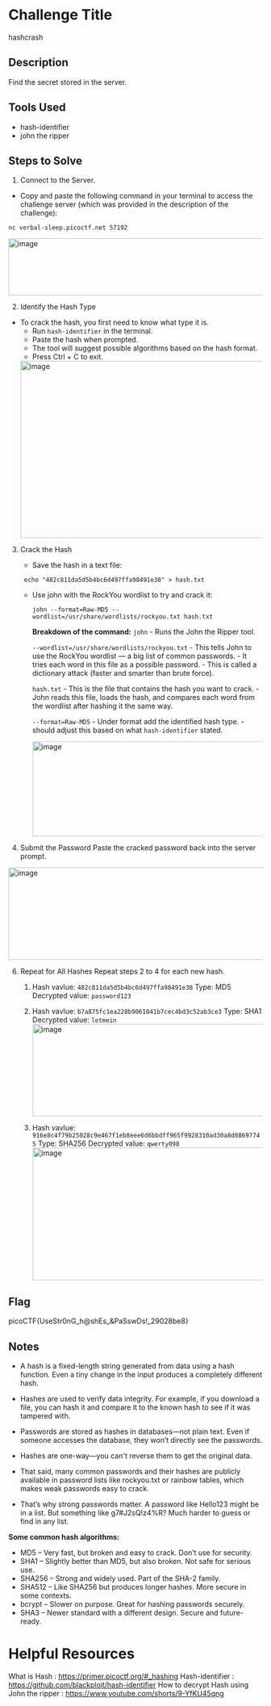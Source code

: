 # Challenge Title
hashcrash

## Description
Find the secret stored in the server.

## Tools Used
- hash-identifier
- john the ripper

## Steps to Solve
1. Connect to the Server.
  - Copy and paste the following command in your terminal to access the challenge server (which was provided in the description of the challenge): 
  ```
  nc verbal-sleep.picoctf.net 57192
  ```
  <img width="901" height="113" alt="image" src="https://github.com/user-attachments/assets/8096c1d3-d253-41a5-8c21-ecacde7840be" />


2. Identify the Hash Type
  - To crack the hash, you first need to know what type it is.
      - Run `hash-identifier` in the terminal.
      - Paste the hash when prompted.
      - The tool will suggest possible algorithms based on the hash format.
      - Press Ctrl + C to exit.
      <img width="902" height="351" alt="image" src="https://github.com/user-attachments/assets/467b1afe-e047-4698-b5ec-95dac0c4993f" />
      

3. Crack the Hash
   - Save the hash in a text file:
    ```
     echo "482c811da5d5b4bc6d497ffa98491e38" > hash.txt
    ```
   - Use john with the RockYou wordlist to try and crack it:
       ```
       john --format=Raw-MD5 --wordlist=/usr/share/wordlists/rockyou.txt hash.txt
       ```
       **Breakdown of the command:**
        `john`
           - Runs the John the Ripper tool.
     
        `--wordlist=/usr/share/wordlists/rockyou.txt`
           - This tells John to use the RockYou wordlist — a big list of common passwords.
           - It tries each word in this file as a possible password.
           - This is called a dictionary attack (faster and smarter than brute force).

        `hash.txt`
           - This is the file that contains the hash you want to crack.
           - John reads this file, loads the hash, and compares each word from the wordlist after hashing it the same way.

        `--format=Raw-MD5`
           - Under format add the identified hash type.
           - should adjust this based on what `hash-identifier` stated.
     
      <img width="896" height="188" alt="image" src="https://github.com/user-attachments/assets/183cabc8-3857-468f-92cc-8698a27f2099" />


4. Submit the Password
   Paste the cracked password back into the server prompt.
  <img width="907" height="183" alt="image" src="https://github.com/user-attachments/assets/a9d75067-14b4-4449-a8e0-6f01776b5d27" />


6. Repeat for All Hashes
   Repeat steps 2 to 4 for each new hash.
   
   1. Hash vavlue: `482c811da5d5b4bc6d497ffa98491e38`
      Type: MD5
      Decrypted value: `password123`

   2. Hash vavlue: `b7a875fc1ea228b9061041b7cec4bd3c52ab3ce3`
      Type: SHA1
      Decrypted value: `letmein`
      <img width="902" height="183" alt="image" src="https://github.com/user-attachments/assets/ecb78511-96db-4828-8142-c6d3ed60c0a5" />

   3. Hash vavlue: `916e8c4f79b25028c9e467f1eb8eee6d6bbdff965f9928310ad30a8d88697745`
      Type: SHA256
      Decrypted value: `qwerty098`
      <img width="897" height="263" alt="image" src="https://github.com/user-attachments/assets/900b0903-c6fc-4131-bb1c-20cd01cc44d8" />
      
## Flag
picoCTF{UseStr0nG_h@shEs_&PaSswDs!_29028be8}

## Notes
- A hash is a fixed-length string generated from data using a hash function. Even a tiny change in the input produces a completely different hash.

- Hashes are used to verify data integrity. For example, if you download a file, you can hash it and compare it to the known hash to see if it was tampered with.

- Passwords are stored as hashes in databases—not plain text. Even if someone accesses the database, they won’t directly see the passwords.

- Hashes are one-way—you can't reverse them to get the original data.

- That said, many common passwords and their hashes are publicly available in password lists like rockyou.txt or rainbow tables, which makes weak passwords easy to crack.

- That’s why strong passwords matter. A password like Hello123 might be in a list. But something like g7#J2sQ!z4%R? Much harder to guess or find in any list.

**Some common hash algorithms:**

  - MD5 – Very fast, but broken and easy to crack. Don’t use for security.
  - SHA1 – Slightly better than MD5, but also broken. Not safe for serious use.
  - SHA256 – Strong and widely used. Part of the SHA-2 family.
  - SHA512 – Like SHA256 but produces longer hashes. More secure in some contexts.
  - bcrypt – Slower on purpose. Great for hashing passwords securely.
  - SHA3 – Newer standard with a different design. Secure and future-ready.


# Helpful Resources
What is Hash : https://primer.picoctf.org/#_hashing
Hash-identifier : https://github.com/blackploit/hash-identifier
How to decrypt Hash using John the ripper : https://www.youtube.com/shorts/9-YfKU45qng

